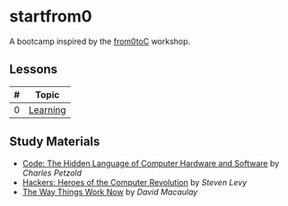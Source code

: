 # startfrom0

A bootcamp inspired by the [from0toC](https://github.com/ubidefeo/from0toC) workshop.

## Lessons

| #   | Topic |
| :-: | ----- |
| 0   | [Learning](https://github.com/njncalub/startfrom0/blob/master/lessons/learning/PITCHME.md) |

## Study Materials

* [Code: The Hidden Language of Computer Hardware and Software](https://www.amazon.com/Code-Language-Computer-Hardware-Software/dp/0735611319/) by *Charles Petzold*
* [Hackers: Heroes of the Computer Revolution](https://www.amazon.com/Hackers-Computer-Revolution-Steven-Levy/dp/1449388396/) by *Steven Levy*
* [The Way Things Work Now](https://www.amazon.com/Way-Things-Work-Now/dp/0544824385/) by *David Macaulay*
